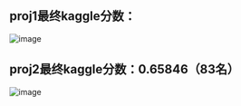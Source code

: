 ## proj1最终kaggle分数：
![image](https://github.com/user-attachments/assets/3995cd86-1063-4e5c-a3e5-29242d5fcbe0)
## proj2最终kaggle分数：**0.65846（83名）** 
![image](https://github.com/user-attachments/assets/c3de19aa-ad14-4fde-9e83-4daebbbdb790)

